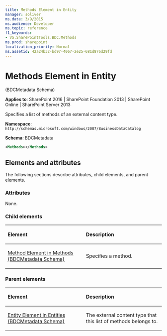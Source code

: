 ```yaml
---
title: Methods Element in Entity
manager: soliver
ms.date: 3/9/2015
ms.audience: Developer
ms.topic: reference
f1_keywords:
- VS.SharePointTools.BDC.Methods
ms.prod: sharepoint
localization_priority: Normal
ms.assetid: 42a24b32-bd97-4067-2e25-681d876d29fd
---
```


# Methods Element in Entity 

(BDCMetadata Schema)

**Applies to**: SharePoint 2016 | SharePoint Foundation 2013 | SharePoint Online | SharePoint Server 2013

Specifies a list of methods of an external content type.

**Namespace**: `http://schemas.microsoft.com/windows/2007/BusinessDataCatalog`

**Schema**: BDCMetadata

```XML
<Methods></Methods>
```

## Elements and attributes

The following sections describe attributes, child elements, and parent elements.

### Attributes

None.

### Child elements

<table>
<colgroup>
<col width="50%" />
<col width="50%" />
</colgroup>
<thead>
<tr class="header">
<th align="left"><p>Element</p></th>
<th align="left"><p>Description</p></th>
</tr>
</thead>
<tbody>
<tr class="odd">
<td align="left"><p><span sdata="link"><a href="method-element-in-methods-bdcmetadata-schema.md">Method Element in Methods (BDCMetadata Schema)</a></span></p></td>
<td align="left"><p>Specifies a method.</p></td>
</tr>
</tbody>
</table>

### Parent elements

<table>
<colgroup>
<col width="50%" />
<col width="50%" />
</colgroup>
<thead>
<tr class="header">
<th align="left"><p>Element</p></th>
<th align="left"><p>Description</p></th>
</tr>
</thead>
<tbody>
<tr class="odd">
<td align="left"><p><span sdata="link"><a href="entity-element-in-entities-bdcmetadata-schema.md">Entity Element in Entities (BDCMetadata Schema)</a></span></p></td>
<td align="left"><p>The external content type that this list of methods belongs to.</p></td>
</tr>
</tbody>
</table>








